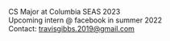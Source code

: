 CS Major at Columbia SEAS 2023\
Upcoming intern @ facebook in summer 2022\
Contact: travisgibbs.2019@gmail.com
